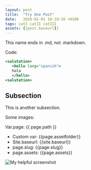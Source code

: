 ```yaml
---
layout: post
title:  "Try One Post"
date:   2020-02-01 10:10:10 +0100
tags: catI catII catIII
assets: {{post.baseurl}}
---
```


This name ends in .md, not .markdown.

Code:

```xml
<salutation>
   <hello lang="spanish">
   hola
   </hello>
<salutation>
```

## Subsection

This is another subsection.

Some images:


Var.page: {{ page.path }}


- Custom var: {{page.assetfolder}}
- Site.baseurl: {{site.baseurl}}
- page.slug: {{page.slug}}
- page.assets: {{page.assets}}

![My helpful screenshot]({{site.baseurl}}/assets/{{page.slug}}/img/a-cat.png)


